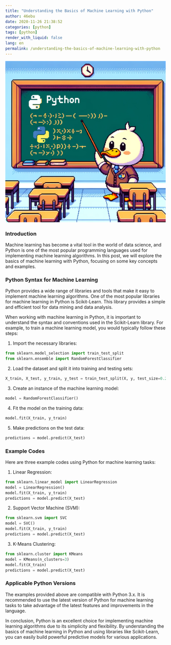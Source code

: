 ```yaml
---
title: "Understanding the Basics of Machine Learning with Python"
author: 46ebu
date: 2020-11-26 21:38:52 
categories: [python]
tags: [python]
render_with_liquid: false
lang: en
permalink: /understanding-the-basics-of-machine-learning-with-python
---
```


![Intro](/assets/img/post/python.png)
### Introduction
Machine learning has become a vital tool in the world of data science, and Python is one of the most popular programming languages used for implementing machine learning algorithms. In this post, we will explore the basics of machine learning with Python, focusing on some key concepts and examples.

### Python Syntax for Machine Learning
Python provides a wide range of libraries and tools that make it easy to implement machine learning algorithms. One of the most popular libraries for machine learning in Python is Scikit-Learn. This library provides a simple and efficient tool for data mining and data analysis.

When working with machine learning in Python, it is important to understand the syntax and conventions used in the Scikit-Learn library. For example, to train a machine learning model, you would typically follow these steps:
1. Import the necessary libraries: 
```python
from sklearn.model_selection import train_test_split
from sklearn.ensemble import RandomForestClassifier
```
2. Load the dataset and split it into training and testing sets:
```python
X_train, X_test, y_train, y_test = train_test_split(X, y, test_size=0.2, random_state=42)
```
3. Create an instance of the machine learning model:
```python
model = RandomForestClassifier()
```
4. Fit the model on the training data:
```python
model.fit(X_train, y_train)
```
5. Make predictions on the test data:
```python
predictions = model.predict(X_test)
```

### Example Codes
Here are three example codes using Python for machine learning tasks:
1. Linear Regression:
```python
from sklearn.linear_model import LinearRegression
model = LinearRegression()
model.fit(X_train, y_train)
predictions = model.predict(X_test)
```

2. Support Vector Machine (SVM):
```python
from sklearn.svm import SVC
model = SVC()
model.fit(X_train, y_train)
predictions = model.predict(X_test)
```

3. K-Means Clustering:
```python
from sklearn.cluster import KMeans
model = KMeans(n_clusters=3)
model.fit(X_train)
predictions = model.predict(X_test)
```

### Applicable Python Versions
The examples provided above are compatible with Python 3.x. It is recommended to use the latest version of Python for machine learning tasks to take advantage of the latest features and improvements in the language.

In conclusion, Python is an excellent choice for implementing machine learning algorithms due to its simplicity and flexibility. By understanding the basics of machine learning in Python and using libraries like Scikit-Learn, you can easily build powerful predictive models for various applications.